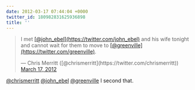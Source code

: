 ```yaml
---
date: 2012-03-17 07:44:04 +0000
twitter_id: 180982831625936898
title: ''
---
```


<blockquote class="twitter-tweet"><p lang="en" dir="ltr">I met <a href="https://twitter.com/john_ebel?ref_src=twsrc%5Etfw">[@john_ebel](https://twitter.com/john_ebel)</a> and his wife tonight and cannot wait for them to move to <a href="https://twitter.com/greenville?ref_src=twsrc%5Etfw">[@greenville](https://twitter.com/greenville)</a>.</p>&mdash; Chris Merritt ([@chrismerritt](https://twitter.com/chrismerritt)) <a href="https://twitter.com/chrismerritt/status/180873548594810880?ref_src=twsrc%5Etfw">March 17, 2012</a></blockquote>
<script async src="https://platform.twitter.com/widgets.js" charset="utf-8"></script>

[@chrismerritt](https://twitter.com/chrismerritt) [@john_ebel](https://twitter.com/john_ebel) [@greenville](https://twitter.com/greenville) I second that.
